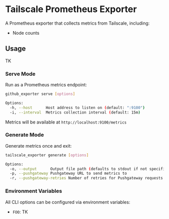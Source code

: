 # Tailscale Prometheus Exporter

A Prometheus exporter that collects metrics from Tailscale, including:

- Node counts

## Usage

TK

### Serve Mode

Run as a Prometheus metrics endpoint:

```bash
github_exporter serve [options]

Options:
  -h, --host      Host address to listen on (default: ":9100")
  -i, --interval  Metrics collection interval (default: 15m)
```

Metrics will be available at `http://localhost:9100/metrics`

### Generate Mode

Generate metrics once and exit:

```bash
tailscale_exporter generate [options]

Options:
  -o, --output      Output file path (defaults to stdout if not specified)
  -p, --pushgateway Pushgateway URL to send metrics to
  -r, --pushgateway-retries Number of retries for Pushgateway requests (default: 1)
```

### Environment Variables

All CLI options can be configured via environment variables:

- `FOO`: TK
